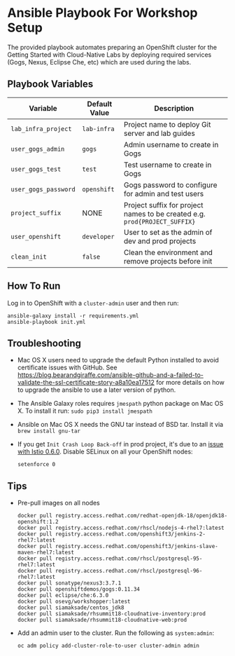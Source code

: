 Ansible Playbook For Workshop Setup
=========

The provided playbook automates preparing an OpenShift cluster for the Getting Started 
with Cloud-Native Labs by deploying required services (Gogs, Nexus, Eclipse Che, etc) which 
are used during the labs.

Playbook Variables
------------

| Variable              | Default Value | Description   |
|-----------------------|---------------|---------------|
|`lab_infra_project`    | `lab-infra`   | Project name to deploy Git server and lab guides  |
|`user_gogs_admin`      | `gogs`        | Admin username to create in Gogs |
|`user_gogs_test`       | `test`        | Test username to create in Gogs |
|`user_gogs_password`   | `openshift`   | Gogs password to configure for admin and test users |
|`project_suffix`       | NONE          | Project suffix for project names to be created e.g. `prod{PROJECT_SUFFIX}` |
|`user_openshift`       | `developer`   | User to set as the admin of dev and prod projects |
|`clean_init`           | `false`       | Clean the environment and remove projects before init |


How To Run
------------

Log in to OpenShift with a `cluster-admin` user and then run:

```
ansible-galaxy install -r requirements.yml
ansible-playbook init.yml 
```

Troubleshooting 
---------------
* Mac OS X users need to upgrade the default Python installed to avoid certificate issues with GitHub. See https://blog.bearandgiraffe.com/ansible-github-and-a-failed-to-validate-the-ssl-certificate-story-a8a10ea17512 for more details on how to upgrade the ansible to use a later version of python.
* The Ansible Galaxy roles requires `jmespath` python package on Mac OS X. To install it run: `sudo pip3 install jmespath`
* Ansible on Mac OS X needs the GNU tar instead of BSD tar. Install it via `brew install gnu-tar`
* If you get `Init Crash Loop Back-off` in prod project, it's due to an [issue with Istio 0.6.0](https://github.com/istio/issues/issues/34). Disable SELinux on all your OpenShift nodes:

  ```
  setenforce 0 
  ```


Tips
----------------
* Pre-pull images on all nodes

  ```
  docker pull registry.access.redhat.com/redhat-openjdk-18/openjdk18-openshift:1.2
  docker pull registry.access.redhat.com/rhscl/nodejs-4-rhel7:latest
  docker pull registry.access.redhat.com/openshift3/jenkins-2-rhel7:latest
  docker pull registry.access.redhat.com/openshift3/jenkins-slave-maven-rhel7:latest
  docker pull registry.access.redhat.com/rhscl/postgresql-95-rhel7:latest
  docker pull registry.access.redhat.com/rhscl/postgresql-96-rhel7:latest
  docker pull sonatype/nexus3:3.7.1
  docker pull openshiftdemos/gogs:0.11.34
  docker pull eclipse/che:6.3.0
  docker pull osevg/workshopper:latest
  docker pull siamaksade/centos_jdk8
  docker pull siamaksade/rhsummit18-cloudnative-inventory:prod
  docker pull siamaksade/rhsummit18-cloudnative-web:prod
  ```

* Add an admin user to the cluster. Run the following as `system:admin`:

  ```
  oc adm policy add-cluster-role-to-user cluster-admin admin
  ```
